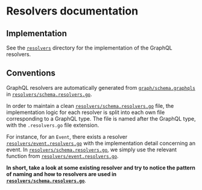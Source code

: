 # Resolvers documentation

## Implementation

See the [`resolvers`](../resolvers) directory for the implementation of the
GraphQL resolvers.

## Conventions

GraphQL resolvers are automatically generated from
[`graph/schema.graphqls`](../graph/schema.graphqls) in
[`resolvers/schema.resolvers.go`](../resolvers/schema.resolvers.go).

In order to maintain a clean
[`resolvers/schema.resolvers.go`](../resolvers/schema.resolvers.go) file, the
implementation logic for each resolver is split into each own file corresponding
to a GraphQL type. The file is named after the GraphQL type, with the
`.resolvers.go` file extension.

For instance, for an `Event`, there exists a resolver
[`resolvers/event.resolvers.go`](../resolvers/event.resolvers.go) with the
implementation detail concerning an event. In
[`resolvers/schema.resolvers.go`](../resolvers/schema.resolvers.go), we simply
use the relevant function from
[`resolvers/event.resolvers.go`](../resolvers/event.resolvers.go).

**In short, take a look at some existing resolver and try to notice the pattern
of naming and how to resolvers are used in
[`resolvers/schema.resolvers.go`](../resolvers/schema.resolvers.go)**.
